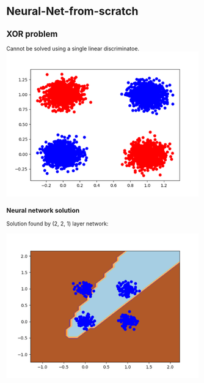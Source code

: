 # Neural-Net-from-scratch

## XOR problem
Cannot be solved using a single linear discriminatoe.
![alt text](https://github.com/TheRiverBank/Neural-Net-from-scratch/blob/main/data.png)

### Neural network solution
Solution found by (2, 2, 1) layer network: <br><br>
![alt text](https://github.com/TheRiverBank/Neural-Net-from-scratch/blob/main/Contour2.png)
